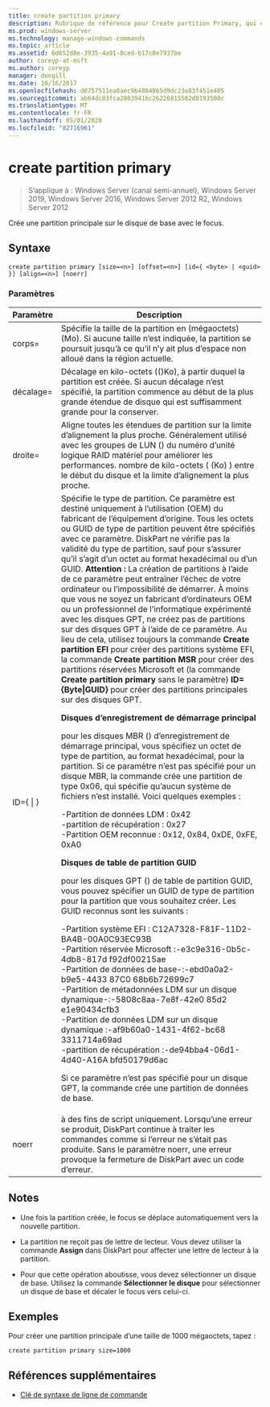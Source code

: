 ```yaml
---
title: create partition primary
description: Rubrique de référence pour Create partition Primary, qui crée une partition principale sur le disque de base avec le focus.
ms.prod: windows-server
ms.technology: manage-windows-commands
ms.topic: article
ms.assetid: 6d652d8e-3935-4a91-8ced-b17c0e7937be
author: coreyp-at-msft
ms.author: coreyp
manager: dongill
ms.date: 10/16/2017
ms.openlocfilehash: d0757511ea0aec9b4804865d9dc23e83f451e405
ms.sourcegitcommit: ab64dc83fca28039416c26226815502d0193500c
ms.translationtype: MT
ms.contentlocale: fr-FR
ms.lasthandoff: 05/01/2020
ms.locfileid: "82716961"
---
```

# <a name="create-partition-primary"></a>create partition primary

> S’applique à : Windows Server (canal semi-annuel), Windows Server 2019, Windows Server 2016, Windows Server 2012 R2, Windows Server 2012

Crée une partition principale sur le disque de base avec le focus.  
  
## <a name="syntax"></a>Syntaxe  
  
```  
create partition primary [size=<n>] [offset=<n>] [id={ <byte> | <guid> }] [align=<n>] [noerr]  
```  
  
### <a name="parameters"></a>Paramètres  
  
|          Paramètre           |                                                                                                                                                                                                                                                                                                                                                                                                                                                                                                                                                                                                                                                                                                                                                                                                                                                                                                                                                                                                                                                                                           Description                                                                                                                                                                                                                                                                                                                                                                                                                                                                                                                                                                                                                                                                                                                                                                                                                                                                                                                                                                                                                                                                                           |
|------------------------------|-------------------------------------------------------------------------------------------------------------------------------------------------------------------------------------------------------------------------------------------------------------------------------------------------------------------------------------------------------------------------------------------------------------------------------------------------------------------------------------------------------------------------------------------------------------------------------------------------------------------------------------------------------------------------------------------------------------------------------------------------------------------------------------------------------------------------------------------------------------------------------------------------------------------------------------------------------------------------------------------------------------------------------------------------------------------------------------------------------------------------------------------------------------------------------------------------------------------------------------------------------------------------------------------------------------------------------------------------------------------------------------------------------------------------------------------------------------------------------------------------------------------------------------------------------------------------------------------------------------------------------------------------------------------------------------------------------------------------------------------------------------------------------------------------------------------------------------------------------------------------------------------------------------------------------------------------------------------------------------------------------------------------------------------------------------------------------------------------------------------------------------------------------------------------------------------------|
|          corps\=<n>           |                                                                                                                                                                                                                                                                                                                                                                                                                                                                                                                                                                                                                                                                                                                                                                                                                                                                                                                                                                                                              Spécifie la taille de la partition en \(mégaoctets\)(Mo). Si aucune taille n’est indiquée, la partition se poursuit jusqu’à ce qu’il n’y ait plus d’espace non alloué dans la région actuelle.                                                                                                                                                                                                                                                                                                                                                                                                                                                                                                                                                                                                                                                                                                                                                                                                                                                                                                                                                                                                              |
|         décalage\=<n>          |                                                                                                                                                                                                                                                                                                                                                                                                                                                                                                                                                                                                                                                                                                                                                                                                                                                                                                                                                                                                 Décalage en kilo-octets \((\)Ko), à partir duquel la partition est créée. Si aucun décalage n’est spécifié, la partition commence au début de la plus grande étendue de disque qui est suffisamment grande pour la conserver.                                                                                                                                                                                                                                                                                                                                                                                                                                                                                                                                                                                                                                                                                                                                                                                                                                                                                                                                                                                                 |
|          droite\=<n>          |                                                                                                                                                                                                                                                                                                                                                                                                                                                                                                                                                                                                                                                                                                                                                                                                                                                                                                                                                              Aligne toutes les étendues de partition sur la limite d’alignement la plus proche. Généralement utilisé avec les groupes de LUN \(\) du numéro d’unité logique RAID matériel pour améliorer les performances. <n>nombre de kilo-octets ( \(Ko\) ) entre le début du disque et la limite d’alignement la plus proche.                                                                                                                                                                                                                                                                                                                                                                                                                                                                                                                                                                                                                                                                                                                                                                                                                                                                                                                                                               |
| ID\={ <byte> &#124; <guid> } | Spécifie le type de partition. Ce paramètre est destiné uniquement à l’utilisation \(OEM\) du fabricant de l’équipement d’origine. Tous les octets ou GUID de type de partition peuvent être spécifiés avec ce paramètre. DiskPart ne vérifie pas la validité du type de partition, sauf pour s’assurer qu’il s’agit d’un octet au format hexadécimal ou d’un GUID. **Attention :** La création de partitions à l’aide de ce paramètre peut entraîner l’échec de votre ordinateur ou l’impossibilité de démarrer. À moins que vous ne soyez un fabricant d’ordinateurs OEM ou un professionnel de l’informatique expérimenté avec les disques GPT, ne créez pas de partitions sur des disques GPT à l’aide de ce paramètre. Au lieu de cela, utilisez toujours la commande **Create partition EFI** pour créer des partitions système EFI, la commande **Create partition MSR** pour créer des partitions réservées Microsoft et \(la commande **Create partition primary** sans le paramètre\) **ID\={Byte&#124;GUID}** pour créer des partitions principales sur des disques GPT.<p>**Disques d’enregistrement de démarrage principal**<p>pour les disques MBR \(\) d’enregistrement de démarrage principal, vous spécifiez un octet de type de partition, au format hexadécimal, pour la partition. Si ce paramètre n’est pas spécifié pour un disque MBR, la commande crée une partition de type 0x06, qui spécifie qu’aucun système de fichiers n’est installé. Voici quelques exemples :<p>-Partition de données LDM : 0x42<br />-partition de récupération : 0x27<br />-Partition OEM reconnue : 0x12, 0x84, 0xDE, 0xFE, 0xA0<p>**Disques de table de partition GUID**<p>pour les disques GPT \(\) de table de partition GUID, vous pouvez spécifier un GUID de type de partition pour la partition que vous souhaitez créer. Les GUID reconnus sont les suivants :<p>-Partition système EFI : C12A7328\-F81F\-11D2\-BA4B\-00A0C93EC93B<br />-Partition réservée Microsoft :\-e3c9e316\-0b5c\-4db8\-817d f92df00215ae<br />-Partition de données de base\-:\-ebd0a0a2\-b9e5\-4433 87C0 68b6b72699c7<br />-Partition de métadonnées LDM sur un disque dynamique\-:\-5808c8aa\-7e8f\-42e0 85d2 e1e90434cfb3<br />-Partition de données LDM sur un disque dynamique :\-af9b60a0\-1431\-4f62\-bc68 3311714a69ad<br />-partition de récupération :\-de94bba4\-06d1\-4d40\-A16A bfd50179d6ac<p>Si ce paramètre n’est pas spécifié pour un disque GPT, la commande crée une partition de données de base. |
|            noerr             |                                                                                                                                                                                                                                                                                                                                                                                                                                                                                                                                                                                                                                                                                                                                                                                                                                                                                                                                                                                            à des fins de script uniquement. Lorsqu’une erreur se produit, DiskPart continue à traiter les commandes comme si l’erreur ne s’était pas produite. Sans le paramètre noerr, une erreur provoque la fermeture de DiskPart avec un code d’erreur.                                                                                                                                                                                                                                                                                                                                                                                                                                                                                                                                                                                                                                                                                                                                                                                                                                                                                                                                                                                            |
  
## <a name="remarks"></a>Notes   
  
-   Une fois la partition créée, le focus se déplace automatiquement vers la nouvelle partition.  
  
-   La partition ne reçoit pas de lettre de lecteur. Vous devez utiliser la commande **Assign** dans DiskPart pour affecter une lettre de lecteur à la partition.  
  
-   Pour que cette opération aboutisse, vous devez sélectionner un disque de base. Utilisez la commande **Sélectionner le disque** pour sélectionner un disque de base et décaler le focus vers celui-ci.  
  
## <a name="examples"></a>Exemples  
Pour créer une partition principale d’une taille de 1000 mégaoctets, tapez :  
  
```  
create partition primary size=1000  
```  
  
## <a name="additional-references"></a>Références supplémentaires  
- [Clé de syntaxe de ligne de commande](command-line-syntax-key.md)  
  

  

